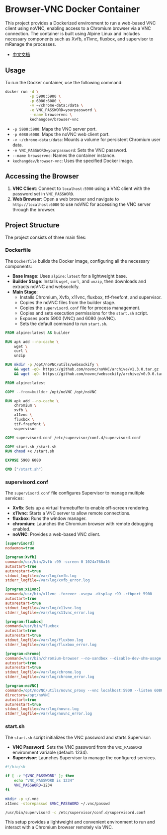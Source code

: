 # Browser-VNC Docker Container

This project provides a Dockerized environment to run a web-based VNC client using noVNC, enabling access to a Chromium browser via a VNC connection. The container is built using Alpine Linux and includes necessary components such as Xvfb, x11vnc, fluxbox, and supervisor to mRanage the processes.

- [中文文档](./README_CHINESE.md)

## Usage

To run the Docker container, use the following command:

```sh
docker run -d \
		   -p 5900:5900 \
		   -p 6080:6080 \
		   -v ~/chrome-data:/data \
		   -e VNC_PASSWORD=yourpassword \
		   --name browservnc \
		   kechangdev/browser-vnc
```

- `-p 5900:5900`: Maps the VNC server port.
- `-p 6080:6080`: Maps the noVNC web client port.
- `-v ~/chrome-data:/data`: Mounts a volume for persistent Chromium user data.
- `-e VNC_PASSWORD=yourpassword`: Sets the VNC password.
- `--name browservnc`: Names the container instance.
- `kechangdev/browser-vnc`: Uses the specified Docker image.

## Accessing the Browser

1. **VNC Client**: Connect to `localhost:5900` using a VNC client with the password set in `VNC_PASSWORD`.
2. **Web Browser**: Open a web browser and navigate to `http://localhost:6080` to use noVNC for accessing the VNC server through the browser.

## Project Structure

The project consists of three main files:

### Dockerfile

The `Dockerfile` builds the Docker image, configuring all the necessary components:

- **Base Image**: Uses `alpine:latest` for a lightweight base.
- **Builder Stage**: Installs `wget`, `curl`, and `unzip`, then downloads and extracts noVNC and websockify.
- **Main Stage**: 
  - Installs Chromium, Xvfb, x11vnc, fluxbox, ttf-freefont, and supervisor.
  - Copies the noVNC files from the builder stage.
  - Copies the `supervisord.conf` file for process management.
  - Copies and sets execution permissions for the `start.sh` script.
  - Exposes ports 5900 (VNC) and 6080 (noVNC).
  - Sets the default command to run `start.sh`.

```dockerfile
FROM alpine:latest AS builder

RUN apk add --no-cache \
    wget \
    curl \
    unzip

RUN mkdir -p /opt/noVNC/utils/websockify \
    && wget -qO- https://github.com/novnc/noVNC/archive/v1.3.0.tar.gz | tar xz --strip 1 -C /opt/noVNC \
    && wget -qO- https://github.com/novnc/websockify/archive/v0.9.0.tar.gz | tar xz --strip 1 -C /opt/noVNC/utils/websockify

FROM alpine:latest

COPY --from=builder /opt/noVNC /opt/noVNC

RUN apk add --no-cache \
    chromium \
    xvfb \
    x11vnc \
    fluxbox \
    ttf-freefont \
    supervisor

COPY supervisord.conf /etc/supervisor/conf.d/supervisord.conf

COPY start.sh /start.sh
RUN chmod +x /start.sh

EXPOSE 5900 6080

CMD ["/start.sh"]
```

### supervisord.conf

The `supervisord.conf` file configures Supervisor to manage multiple services:

- **Xvfb**: Sets up a virtual framebuffer to enable off-screen rendering.
- **x11vnc**: Starts a VNC server to allow remote connections.
- **fluxbox**: Runs the window manager.
- **chromium**: Launches the Chromium browser with remote debugging enabled.
- **noVNC**: Provides a web-based VNC client.

```ini
[supervisord]
nodaemon=true

[program:Xvfb]
command=/usr/bin/Xvfb :99 -screen 0 1024x768x16
autostart=true
autorestart=true
stdout_logfile=/var/log/xvfb.log
stderr_logfile=/var/log/xvfb_error.log

[program:x11vnc]
command=/usr/bin/x11vnc -forever -usepw -display :99 -rfbport 5900
autostart=true
autorestart=true
stdout_logfile=/var/log/x11vnc.log
stderr_logfile=/var/log/x11vnc_error.log

[program:fluxbox]
command=/usr/bin/fluxbox
autostart=true
autorestart=true
stdout_logfile=/var/log/fluxbox.log
stderr_logfile=/var/log/fluxbox_error.log

[program:chrome]
command=/usr/bin/chromium-browser --no-sandbox --disable-dev-shm-usage --remote-debugging-port=9222 --user-data-dir=/data --display=:99
autostart=true
autorestart=true
stdout_logfile=/var/log/chrome.log
stderr_logfile=/var/log/chrome_error.log

[program:noVNC]
command=/opt/noVNC/utils/novnc_proxy --vnc localhost:5900 --listen 6080
directory=/opt/noVNC
autostart=true
autorestart=true
stdout_logfile=/var/log/novnc.log
stderr_logfile=/var/log/novnc_error.log
```

### start.sh

The `start.sh` script initializes the VNC password and starts Supervisor:

- **VNC Password**: Sets the VNC password from the `VNC_PASSWORD` environment variable (default: 1234).
- **Supervisor**: Launches Supervisor to manage the configured services.

```sh
#!/bin/sh
  
if [ -z "$VNC_PASSWORD" ]; then
    echo "VNC_PASSWORD is 1234"
    VNC_PASSWORD=1234
fi

mkdir -p ~/.vnc
x11vnc -storepasswd $VNC_PASSWORD ~/.vnc/passwd

/usr/bin/supervisord -c /etc/supervisor/conf.d/supervisord.conf
```

This setup provides a lightweight and convenient environment to run and interact with a Chromium browser remotely via VNC.